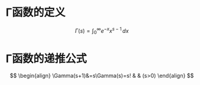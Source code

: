 # Γ函数的定义

$$
\Gamma(s)=\int _{0}^{\infty}e^{-x}x^{s-1} \, dx 
$$

# Γ函数的递推公式

$$
\begin{align}
\Gamma(s+1)&=s\Gamma(s)=s!  & & (s>0)
\end{align}
$$
